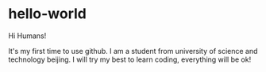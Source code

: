 # hello-world

Hi Humans!

It's my first time to use github. I am a student from university of science and technology beijing.
I will try my best to learn coding, everything will be ok!
